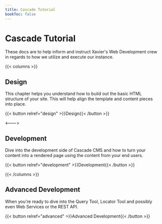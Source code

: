 ```yaml
---
title: Cascade Tutorial
bookToc: false
---
```


# Cascade Tutorial

These docs are to help inform and instruct Xavier's Web Development crew
in regards to how we utilize and execute our instance.

{{< columns >}}
## Design

This chapter helps you understand how to build out the basic HTML structure
of your site. This will help align the template and content pieces into place.

{{< button relref="design" >}}Design{{< /button >}}

<--->

## Development

Dive into the development side of Cascade CMS and how to turn your content
into a rendered page using the content from your end users.

{{< button relref="development" >}}Development{{< /button >}}

{{< /columns >}}

## Advanced Development

When you're ready to dive into the Query Tool, Locator Tool and possibly even 
Web Services or the REST API. 

{{< button relref="advanced" >}}Advanced Development{{< /button >}}